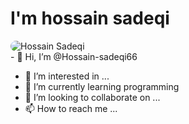 # I'm hossain sadeqi
<!-- ![](https://edu3.alavischool.ir/app/std/img/66583.jpg) -->
<body>
  <img src="https://edu3.alavischool.ir/app/std/img/66583.jpg" alt="Hossain Sadeqi" style="border-radius: 10px; display: block;">
</body>
- 👋 Hi, I’m @Hossain-sadeqi66

- 👀 I’m interested in ...
- 🌱 I’m currently learning programming
- 💞️ I’m looking to collaborate on ...
- 📫 How to reach me ...

<!---
Hossain-sadeqi66/Hossain-sadeqi66 is a ✨ special ✨ repository because its `README.md` (this file) appears on your GitHub profile.
You can click the Preview link to take a look at your changes.
--->
